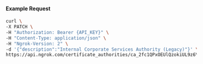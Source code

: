 <!-- Code generated for API Clients. DO NOT EDIT. -->

#### Example Request

```bash
curl \
-X PATCH \
-H "Authorization: Bearer {API_KEY}" \
-H "Content-Type: application/json" \
-H "Ngrok-Version: 2" \
-d '{"description":"Internal Corporate Services Authority (Legacy)"}' \
https://api.ngrok.com/certificate_authorities/ca_2fc1QPxOEUlQzokiUL9z6YIHf5G
```
